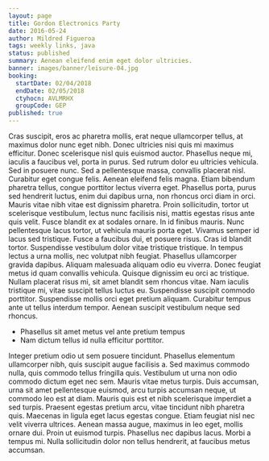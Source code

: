 ```yaml
---
layout: page
title: Gordon Electronics Party
date: 2016-05-24
author: Mildred Figueroa
tags: weekly links, java
status: published
summary: Aenean eleifend enim eget dolor ultricies.
banner: images/banner/leisure-04.jpg
booking:
  startDate: 02/04/2018
  endDate: 02/05/2018
  ctyhocn: AVLMRHX
  groupCode: GEP
published: true
---
```

Cras suscipit, eros ac pharetra mollis, erat neque ullamcorper tellus, at maximus dolor nunc eget nibh. Donec ultricies nisi quis mi maximus efficitur. Donec scelerisque nisl quis euismod auctor. Phasellus neque mi, iaculis a faucibus vel, porta in purus. Sed rutrum dolor eu ultricies vehicula. Sed in posuere nunc. Sed a pellentesque massa, convallis placerat nisl. Curabitur eget congue felis. Aenean eleifend felis magna. Etiam bibendum pharetra tellus, congue porttitor lectus viverra eget. Phasellus porta, purus sed hendrerit luctus, enim dui dapibus urna, non rhoncus orci diam in orci. Mauris vitae nibh vitae est dignissim pharetra. Proin sollicitudin, tortor ut scelerisque vestibulum, lectus nunc facilisis nisi, mattis egestas risus ante quis velit. Fusce blandit ex at sodales ornare. In id finibus mauris.
Nunc pellentesque lacus tortor, ut vehicula mauris porta eget. Vivamus semper id lacus sed tristique. Fusce a faucibus dui, et posuere risus. Cras id blandit tortor. Suspendisse vestibulum dolor vitae tristique tristique. In tempus lectus a urna mollis, nec volutpat nibh feugiat. Phasellus ullamcorper gravida dapibus. Aliquam malesuada aliquam odio eu viverra. Donec feugiat metus id quam convallis vehicula. Quisque dignissim eu orci ac tristique. Nullam placerat risus mi, sit amet blandit sem rhoncus vitae. Nam iaculis tristique mi, vitae suscipit tellus luctus eu. Suspendisse suscipit commodo porttitor. Suspendisse mollis orci eget pretium aliquam. Curabitur tempus ante ut tellus interdum tempor. Aenean suscipit vestibulum neque sed rhoncus.

* Phasellus sit amet metus vel ante pretium tempus
* Nam dictum tellus id nulla efficitur porttitor.

Integer pretium odio ut sem posuere tincidunt. Phasellus elementum ullamcorper nibh, quis suscipit augue facilisis a. Sed maximus commodo nulla, quis commodo tellus fringilla quis. Vestibulum ut urna non odio commodo dictum eget nec sem. Mauris vitae metus turpis. Duis accumsan, urna sit amet pellentesque euismod, arcu turpis accumsan neque, ut commodo leo est at diam. Mauris quis est et nibh scelerisque imperdiet a sed turpis. Praesent egestas pretium arcu, vitae tincidunt nibh pharetra quis. Maecenas in ligula eget lacus egestas congue. Etiam feugiat nisl nec velit viverra ultrices. Aenean massa augue, maximus in leo eget, mollis ornare dui. Proin ut euismod turpis. Phasellus nec dapibus lacus. Morbi a tempus mi. Nulla sollicitudin dolor non tellus hendrerit, at faucibus metus accumsan.
